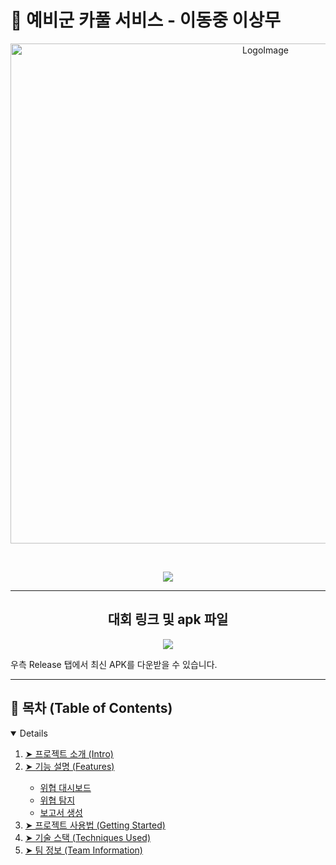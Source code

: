 # :car: 예비군 카풀 서비스 - 이동중 이상무

<div align='center'>
<img src="./back.png" width="800px" title="LogoImage"/>
<p>&nbsp;</p>
<img src='https://img.shields.io/badge/Version-1.0.0-blue?style=for-the-badge&logo'>
</a>    
</div>   


<div align='center'>

---

## 대회 링크 및 apk 파일  

<a href='https://aiconnect.kr/competition/detail/208'>   
<img src='https://img.shields.io/badge/HOMEPAGE-gray?style=for-the-badge'>
</a>

</div>
  
우측 Release 탭에서 최신 APK를 다운받을 수 있습니다.   

---

## :book: 목차 (Table of Contents)
<details open="open">
  <ol>
    <li><a href="#about-the-project"> ➤ 프로젝트 소개 (Intro)</a></li>
    <li><a href="#features"> ➤ 기능 설명 (Features)</a></li>
      <ul>
        <li><a href="#feature1">위협 대시보드</a></li>
        <li><a href="#feature2">위협 탐지</a></li>
        <li><a href="#feature3">보고서 생성</a></li>
      </ul>
    <li><a href="#getstarted"> ➤ 프로젝트 사용법 (Getting Started)</a></li>
    <li><a href="#techniques"> ➤ 기술 스택 (Techniques Used)</a></li>
    <li><a href="#team"> ➤ 팀 정보 (Team Information)</a></li>
  </ol>
</details>

